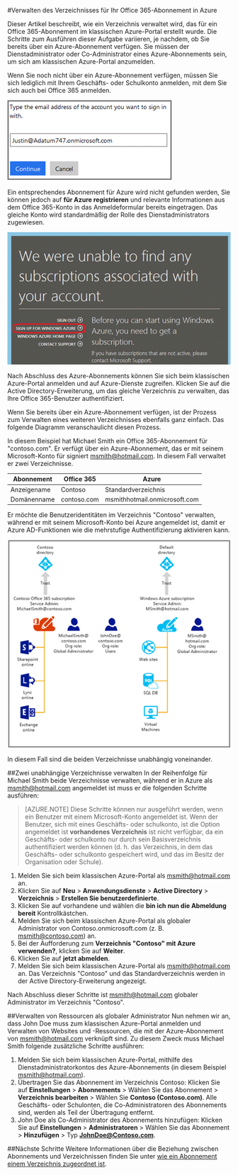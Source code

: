 <properties
   pageTitle="Verwalten des Verzeichnisses für Ihr Office 365-Abonnement in Azure | Microsoft Azure"
   description="Verwalten eines Office 365-Abonnement-Kontoverzeichnisses mithilfe von Azure Active Directory und dem klassischen Azure-Portal"
   services="active-directory"
   documentationCenter=""
   authors="curtand"
   manager="stevenpo"
   editor=""/>

<tags
   ms.service="active-directory"
   ms.devlang="na"
   ms.topic="article"
   ms.tgt_pltfrm="na"
   ms.workload="identity"
   ms.date="12/01/2015"
   ms.author="curtand"/>

#Verwalten des Verzeichnisses für Ihr Office 365-Abonnement in Azure

Dieser Artikel beschreibt, wie ein Verzeichnis verwaltet wird, das für ein Office 365-Abonnement im klassischen Azure-Portal erstellt wurde. Die Schritte zum Ausführen dieser Aufgabe variieren, je nachdem, ob Sie bereits über ein Azure-Abonnement verfügen. Sie müssen der Dienstadministrator oder Co-Administrator eines Azure-Abonnements sein, um sich am klassischen Azure-Portal anzumelden.

Wenn Sie noch nicht über ein Azure-Abonnement verfügen, müssen Sie sich lediglich mit Ihrem Geschäfts- oder Schulkonto anmelden, mit dem Sie sich auch bei Office 365 anmelden.

![](./media/active-directory-manage-o365-subscription/AAD_O365_01.png)

Ein entsprechendes Abonnement für Azure wird nicht gefunden werden, Sie können jedoch auf **für Azure registrieren** und relevante Informationen aus dem Office 365-Konto in das Anmeldeformular bereits eingetragen. Das gleiche Konto wird standardmäßig der Rolle des Dienstadministrators zugewiesen.

![](./media/active-directory-manage-o365-subscription/AAD_O365_02.png)

Nach Abschluss des Azure-Abonnements können Sie sich beim klassischen Azure-Portal anmelden und auf Azure-Dienste zugreifen. Klicken Sie auf die Active Directory-Erweiterung, um das gleiche Verzeichnis zu verwalten, das Ihre Office 365-Benutzer authentifiziert.

Wenn Sie bereits über ein Azure-Abonnement verfügen, ist der Prozess zum Verwalten eines weiteren Verzeichnisses ebenfalls ganz einfach. Das folgende Diagramm veranschaulicht diesen Prozess.

In diesem Beispiel hat Michael Smith ein Office 365-Abonnement für "contoso.com". Er verfügt über ein Azure-Abonnement, das er mit seinem Microsoft-Konto für signiert msmith@hotmail.com. In diesem Fall verwaltet er zwei Verzeichnisse.

|  Abonnement |  Office 365  |  Azure |
|  -------------- | ------------- | ------------------------------- |
|  Anzeigename |  Contoso  |     Standardverzeichnis |
|  Domänenname  |  contoso.com  | msmithhotmail.onmicrosoft.com |

Er möchte die Benutzeridentitäten im Verzeichnis "Contoso" verwalten, während er mit seinem Microsoft-Konto bei Azure angemeldet ist, damit er Azure AD-Funktionen wie die mehrstufige Authentifizierung aktivieren kann.

![](./media/active-directory-manage-o365-subscription/AAD_O365_03.png)

In diesem Fall sind die beiden Verzeichnisse unabhängig voneinander.

##Zwei unabhängige Verzeichnisse verwalten
In der Reihenfolge für Michael Smith beide Verzeichnisse verwalten, während er in Azure als msmith@hotmail.com angemeldet ist muss er die folgenden Schritte ausführen:

> [AZURE.NOTE]
> Diese Schritte können nur ausgeführt werden, wenn ein Benutzer mit einem Microsoft-Konto angemeldet ist. Wenn der Benutzer, sich mit eines Geschäfts- oder schulkonto, ist die Option angemeldet ist **vorhandenes Verzeichnis** ist nicht verfügbar, da ein Geschäfts- oder schulkonto nur durch sein Basisverzeichnis authentifiziert werden können (d. h. das Verzeichnis, in dem das Geschäfts- oder schulkonto gespeichert wird, und das im Besitz der Organisation oder Schule).

1.  Melden Sie sich beim klassischen Azure-Portal als msmith@hotmail.com an.
2.  Klicken Sie auf **Neu** > **Anwendungsdienste** > **Active Directory** > **Verzeichnis** > **Erstellen Sie benutzerdefinierte**.
3.  Klicken Sie auf vorhandene und wählen die **bin ich nun die Abmeldung bereit** Kontrollkästchen.
4.  Melden Sie sich beim klassischen Azure-Portal als globaler Administrator von Contoso.onmicrosoft.com (z. B. msmith@contoso.com) an.
5.  Bei der Aufforderung zum **Verzeichnis "Contoso" mit Azure verwenden?**, klicken Sie auf **Weiter**.
6.  Klicken Sie auf **jetzt abmelden**.
7.  Melden Sie sich beim klassischen Azure-Portal als msmith@hotmail.com an. Das Verzeichnis "Contoso" und das Standardverzeichnis werden in der Active Directory-Erweiterung angezeigt.

Nach Abschluss dieser Schritte ist msmith@hotmail.com globaler Administrator im Verzeichnis "Contoso".

##Verwalten von Ressourcen als globaler Administrator
Nun nehmen wir an, dass John Doe muss zum klassischen Azure-Portal anmelden und Verwalten von Websites und -Ressourcen, die mit der Azure-Abonnement von msmith@hotmail.com verknüpft sind. Zu diesem Zweck muss Michael Smith folgende zusätzliche Schritte ausführen:

1.  Melden Sie sich beim klassischen Azure-Portal, mithilfe des Dienstadministratorkontos des Azure-Abonnements (in diesem Beispiel msmith@hotmail.com).
2.  Übertragen Sie das Abonnement im Verzeichnis Contoso: Klicken Sie auf **Einstellungen** > **Abonnements** > Wählen Sie das Abonnement > **Verzeichnis bearbeiten** > Wählen Sie **Contoso (Contoso.com)**. Alle Geschäfts- oder Schulonten, die Co-Administratoren des Abonnements sind, werden als Teil der Übertragung entfernt.
3.  John Doe als Co-Administrator des Abonnements hinzufügen: Klicken Sie auf **Einstellungen** > **Administratoren** > Wählen Sie das Abonnement > **Hinzufügen** > Typ **JohnDoe@Contoso.com**.

##Nächste Schritte
Weitere Informationen über die Beziehung zwischen Abonnements und Verzeichnissen finden Sie unter [wie ein Abonnement einem Verzeichnis zugeordnet ist](active-directory-how-subscriptions-associated-directory.md).


